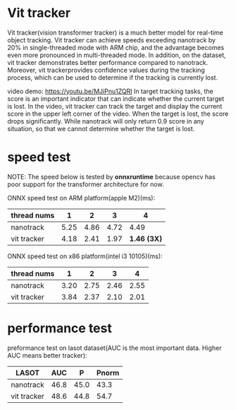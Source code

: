 # Vit tracker

Vit tracker(vision transformer tracker) is a much better model for  real-time object tracking. Vit tracker can achieve speeds exceeding  nanotrack by 20% in single-threaded mode with ARM chip, and the  advantage becomes even more pronounced in multi-threaded mode. In  addition, on the dataset, vit tracker demonstrates better performance  compared to nanotrack. Moreover, vit trackerprovides confidence values  during the tracking process, which can be used to determine if the  tracking is currently lost.

video demo: https://youtu.be/MJiPnu1ZQRI
 In target tracking tasks, the score is an important indicator that can  indicate whether the current target is lost. In the video, vit tracker  can track the target and display the current score in the upper left  corner of the video. When the target is lost, the score drops  significantly. While nanotrack will only return 0.9 score in any  situation, so that we cannot determine whether the target is lost.

# speed test

NOTE: The speed below is tested by **onnxruntime** because opencv has poor support for the transformer architecture for now.

ONNX speed test on ARM platform(apple M2)(ms):

| thread nums | 1    | 2    | 3    | 4             |
| ----------- | ---- | ---- | ---- | ------------- |
| nanotrack   | 5.25 | 4.86 | 4.72 | 4.49          |
| vit tracker | 4.18 | 2.41 | 1.97 | **1.46 (3X)** |

ONNX speed test on x86 platform(intel i3 10105)(ms):

| thread nums | 1    | 2    | 3    | 4    |
| ----------- | ---- | ---- | ---- | ---- |
| nanotrack   | 3.20 | 2.75 | 2.46 | 2.55 |
| vit tracker | 3.84 | 2.37 | 2.10 | 2.01 |

# performance test

preformance test on lasot dataset(AUC is the most important data. Higher AUC means better tracker):

| LASOT       | AUC  | P    | Pnorm |
| ----------- | ---- | ---- | ----- |
| nanotrack   | 46.8 | 45.0 | 43.3  |
| vit tracker | 48.6 | 44.8 | 54.7  |